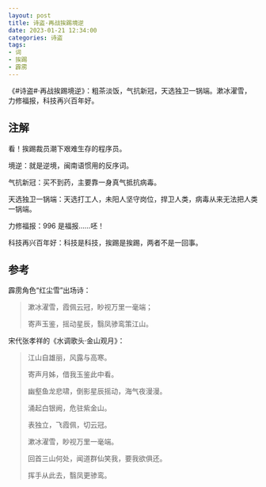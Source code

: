 ```yaml
---
layout: post
title: 诗盗·再战挨踢境逆
date: 2023-01-21 12:34:00
categories: 诗盗
tags:
- 词
- 挨踢
- 霹雳
---
```

《#诗盗#·再战挨踢境逆》：粗茶淡饭，气抗新冠，天选独卫一锅端。漱冰濯雪，力修福报，科技再兴百年好。

## 注解

看！挨踢裁员潮下艰难生存的程序员。

境逆：就是逆境，闽南语惯用的反序词。

气抗新冠：买不到药，主要靠一身真气抵抗病毒。

天选独卫一锅端：天选打工人，未阳人坚守岗位，捍卫人类，病毒从来无法把人类一锅端。

力修福报：996 是福报……呸！

科技再兴百年好：科技是科技，挨踢是挨踢，两者不是一回事。

## 参考

霹雳角色“红尘雪”出场诗：

> 漱冰濯雪，霞佩云冠，眇视万里一毫端；
>
> 寄声玉鉴，摇动星辰，翳凤骖鸾策江山。

宋代张孝祥的《水调歌头·金山观月》：

> 江山自雄丽，风露与高寒。
>
> 寄声月姊，借我玉鉴此中看。
>
> 幽壑鱼龙悲啸，倒影星辰摇动，海气夜漫漫。
>
> 涌起白银阙，危驻紫金山。
>
> 表独立，飞霞佩，切云冠。
>
> 漱冰濯雪，眇视万里一毫端。
>
> 回首三山何处，闻道群仙笑我，要我欲俱还。
>
> 挥手从此去，翳凤更骖鸾。
